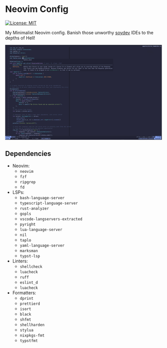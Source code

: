 # Neovim Config

[![License: MIT](https://img.shields.io/badge/License-MIT-yellow.svg)](https://opensource.org/licenses/MIT)

My Minimalist Neovim config.
Banish those unworthy [soydev](https://storopoli.io/2023-11-10-2023-11-13-soydev/)
IDEs to the depths of Hell!

![Screenshot](./screenshot.jpg)

## Dependencies

- Neovim:
  - `neovim`
  - `fzf`
  - `ripgrep`
  - `fd`
- LSPs:
  - `bash-language-server`
  - `typescript-language-server`
  - `rust-analyzer`
  - `gopls`
  - `vscode-langservers-extracted`
  - `pyright`
  - `lua-language-server`
  - `nil`
  - `taplo`
  - `yaml-language-server`
  - `marksman`
  - `typst-lsp`
- Linters:
  - `shellcheck`
  - `luacheck`
  - `ruff`
  - `eslint_d`
  - `luacheck`
- Formatters:
  - `dprint`
  - `prettierd`
  - `isort`
  - `black`
  - `shfmt`
  - `shellharden`
  - `stylua`
  - `nixpkgs-fmt`
  - `typstfmt`
